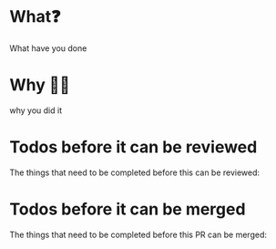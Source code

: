 # What❓

What have you done

# Why 💁‍♀️

why you did it

# Todos before it can be reviewed

The things that need to be completed before this can be reviewed:

<!-- add check boxes here, or remove this section -->

<!--  Example:
- [ ] Merge PR #1337
- [ ] Make sure main branch CI/CD is complete and succesfull
- [ ] Rebase this PR against main branch
-->

# Todos before it can be merged

The things that need to be completed before this PR can be merged:

<!-- add check boxes here, or remove this section -->

<!--  Example:
- [ ] Merge PR #1337
- [ ] Test if X is working properly.
-->
